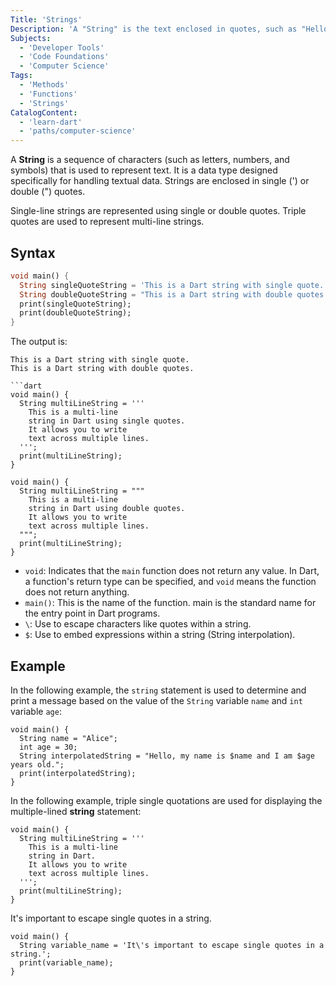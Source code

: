 ```yaml
---
Title: 'Strings'
Description: 'A "String" is the text enclosed in quotes, such as "Hello, Dart". It represents words or sentences and is used for handling and manipulating text in coding.'
Subjects: 
  - 'Developer Tools'
  - 'Code Foundations'
  - 'Computer Science'
Tags:
  - 'Methods'
  - 'Functions'
  - 'Strings'
CatalogContent: 
  - 'learn-dart'
  - 'paths/computer-science'
---
```


A **String** is a sequence of characters \(such as letters, numbers, and symbols) that is used to represent text. It is a data type designed specifically for handling textual data. Strings are enclosed in single \(') or double \(") quotes.

Single-line strings are represented using single or double quotes.
Triple quotes are used to represent multi-line strings.

## Syntax

```dart
void main() {
  String singleQuoteString = 'This is a Dart string with single quote.';
  String doubleQuoteString = "This is a Dart string with double quotes."
  print(singleQuoteString);
  print(doubleQuoteString);
}
```

The output is:

```shell
This is a Dart string with single quote.
This is a Dart string with double quotes.

```dart
void main() {
  String multiLineString = '''
    This is a multi-line
    string in Dart using single quotes.
    It allows you to write
    text across multiple lines.
  ''';
  print(multiLineString);
}
```

```
void main() {
  String multiLineString = """
    This is a multi-line
    string in Dart using double quotes.
    It allows you to write
    text across multiple lines.
  """;
  print(multiLineString);
}
```

- `void`: Indicates that the `main` function does not return any value. In Dart, a function's return type can be specified, and `void` means the function does not return anything.
- `main()`: This is the name of the function. main is the standard name for the entry point in Dart programs.
- `\`: Use to escape characters like quotes within a string.
- `$`: Use to embed expressions within a string \(String interpolation).

## Example

In the following example, the `string` statement is used to determine and print a message based on the value of the `String` variable `name` and `int` variable `age`:

```
void main() {
  String name = "Alice";
  int age = 30;
  String interpolatedString = "Hello, my name is $name and I am $age years old.";
  print(interpolatedString);
}
```

In the following example, triple single quotations are used for displaying the multiple-lined **string** statement:

```
void main() {
  String multiLineString = '''
    This is a multi-line
    string in Dart.
    It allows you to write
    text across multiple lines.
  ''';
  print(multiLineString);
}
```

It\'s important to escape single quotes in a string.

```
void main() {
  String variable_name = 'It\'s important to escape single quotes in a string.';
  print(variable_name);
}
```

